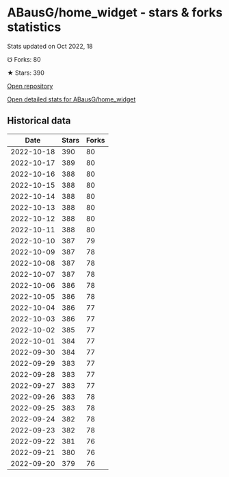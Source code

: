 # ABausG/home_widget - stars & forks statistics

Stats updated on Oct 2022, 18

☋ Forks: 80

★ Stars: 390

[Open repository](https://github.com/ABausG/home_widget)

[Open detailed stats for ABausG/home_widget](https://reviewgithub.com/rep/ABausG/home_widget)

## Historical data
| Date | Stars | Forks |
|------|-------|-------|
| 2022-10-18 | 390 | 80 | 
| 2022-10-17 | 389 | 80 | 
| 2022-10-16 | 388 | 80 | 
| 2022-10-15 | 388 | 80 | 
| 2022-10-14 | 388 | 80 | 
| 2022-10-13 | 388 | 80 | 
| 2022-10-12 | 388 | 80 | 
| 2022-10-11 | 388 | 80 | 
| 2022-10-10 | 387 | 79 | 
| 2022-10-09 | 387 | 78 | 
| 2022-10-08 | 387 | 78 | 
| 2022-10-07 | 387 | 78 | 
| 2022-10-06 | 386 | 78 | 
| 2022-10-05 | 386 | 78 | 
| 2022-10-04 | 386 | 77 | 
| 2022-10-03 | 386 | 77 | 
| 2022-10-02 | 385 | 77 | 
| 2022-10-01 | 384 | 77 | 
| 2022-09-30 | 384 | 77 | 
| 2022-09-29 | 383 | 77 | 
| 2022-09-28 | 383 | 77 | 
| 2022-09-27 | 383 | 77 | 
| 2022-09-26 | 383 | 78 | 
| 2022-09-25 | 383 | 78 | 
| 2022-09-24 | 382 | 78 | 
| 2022-09-23 | 382 | 78 | 
| 2022-09-22 | 381 | 76 | 
| 2022-09-21 | 380 | 76 | 
| 2022-09-20 | 379 | 76 | 

